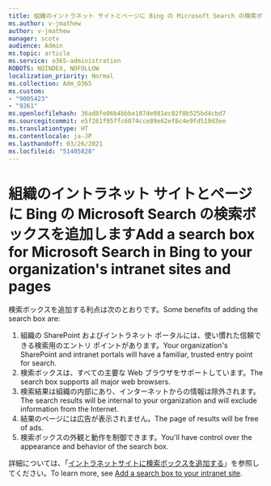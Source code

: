 ```yaml
---
title: 組織のイントラネット サイトとページに Bing の Microsoft Search の検索ボックスを追加します
ms.author: v-jmathew
author: v-jmathew
manager: scotv
audience: Admin
ms.topic: article
ms.service: o365-administration
ROBOTS: NOINDEX, NOFOLLOW
localization_priority: Normal
ms.collection: Adm_O365
ms.custom:
- "9005423"
- "9261"
ms.openlocfilehash: 36ad8fe06b4bbbe107de981ec02f0b525bd4cbd7
ms.sourcegitcommit: e5f261f95ffc6074cce89e62ef8c4e9fd519d3ee
ms.translationtype: HT
ms.contentlocale: ja-JP
ms.lasthandoff: 03/26/2021
ms.locfileid: "51405828"
---
```

# <a name="add-a-search-box-for-microsoft-search-in-bing-to-your-organizations-intranet-sites-and-pages"></a><span data-ttu-id="a1a44-102">組織のイントラネット サイトとページに Bing の Microsoft Search の検索ボックスを追加します</span><span class="sxs-lookup"><span data-stu-id="a1a44-102">Add a search box for Microsoft Search in Bing to your organization's intranet sites and pages</span></span>

<span data-ttu-id="a1a44-103">検索ボックスを追加する利点は次のとおりです。</span><span class="sxs-lookup"><span data-stu-id="a1a44-103">Some benefits of adding the search box are:</span></span>

1. <span data-ttu-id="a1a44-104">組織の SharePoint およびイントラネット ポータルには、使い慣れた信頼できる検索用のエントリ ポイントがあります。</span><span class="sxs-lookup"><span data-stu-id="a1a44-104">Your organization's SharePoint and intranet portals will have a familiar, trusted entry point for search.</span></span>
2. <span data-ttu-id="a1a44-105">検索ボックスは、すべての主要な Web ブラウザをサポートしています。</span><span class="sxs-lookup"><span data-stu-id="a1a44-105">The search box supports all major web browsers.</span></span>
3. <span data-ttu-id="a1a44-106">検索結果は組織の内部にあり、インターネットからの情報は除外されます。</span><span class="sxs-lookup"><span data-stu-id="a1a44-106">The search results will be internal to your organization and will exclude information from the Internet.</span></span>
4. <span data-ttu-id="a1a44-107">結果のページには広告が表示されません。</span><span class="sxs-lookup"><span data-stu-id="a1a44-107">The page of results will be free of ads.</span></span>
5. <span data-ttu-id="a1a44-108">検索ボックスの外観と動作を制御できます。</span><span class="sxs-lookup"><span data-stu-id="a1a44-108">You'll have control over the appearance and behavior of the search box.</span></span>

<span data-ttu-id="a1a44-109">詳細については、「[イントラネットサイトに検索ボックスを追加する](https://go.microsoft.com/fwlink/?linkid=2151387)」を参照してください。</span><span class="sxs-lookup"><span data-stu-id="a1a44-109">To learn more, see [Add a search box to your intranet site](https://go.microsoft.com/fwlink/?linkid=2151387).</span></span>
